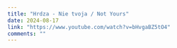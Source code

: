 ```yaml
---
title: "Hrdza - Nie tvoja / Not Yours"
date: 2024-08-17
link: "https://www.youtube.com/watch?v=bHvgaBZ5tO4"
comments: ""
---
```


